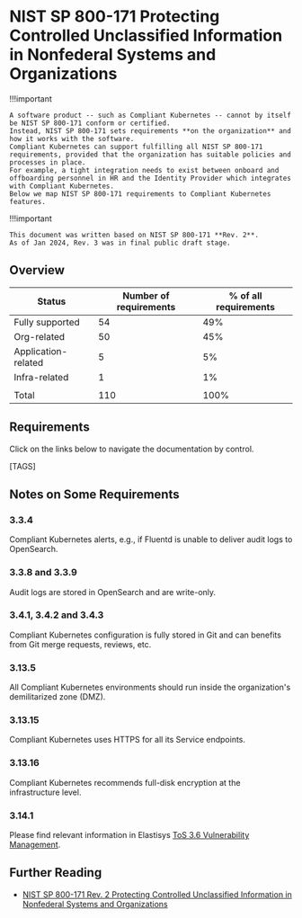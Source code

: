 # NIST SP 800-171 Protecting Controlled Unclassified Information in Nonfederal Systems and Organizations

!!!important

    A software product -- such as Compliant Kubernetes -- cannot by itself be NIST SP 800-171 conform or certified.
    Instead, NIST SP 800-171 sets requirements **on the organization** and how it works with the software.
    Compliant Kubernetes can support fulfilling all NIST SP 800-171 requirements, provided that the organization has suitable policies and processes in place.
    For example, a tight integration needs to exist between onboard and offboarding personnel in HR and the Identity Provider which integrates with Compliant Kubernetes.
    Below we map NIST SP 800-171 requirements to Compliant Kubernetes features.

!!!important

    This document was written based on NIST SP 800-171 **Rev. 2**.
    As of Jan 2024, Rev. 3 was in final public draft stage.

## Overview

| Status              | Number of requirements | % of all requirements |
| ------------------- | ---------------------- | --------------------- |
| Fully supported     | 54                     | 49%                   |
| Org-related         | 50                     | 45%                   |
| Application-related | 5                      | 5%                    |
| Infra-related       | 1                      | 1%                    |
|                     |                        |                       |
| Total               | 110                    | 100%                  |

## Requirements

Click on the links below to navigate the documentation by control.

[TAGS]

## Notes on Some Requirements

### 3.3.4

Compliant Kubernetes alerts, e.g., if Fluentd is unable to deliver audit logs to OpenSearch.

### 3.3.8 and 3.3.9

Audit logs are stored in OpenSearch and are write-only.

### 3.4.1, 3.4.2 and 3.4.3

Compliant Kubernetes configuration is fully stored in Git and can benefits from Git merge requests, reviews, etc.

### 3.13.5

All Compliant Kubernetes environments should run inside the organization's demilitarized zone (DMZ).

### 3.13.15

Compliant Kubernetes uses HTTPS for all its Service endpoints.

### 3.13.16

Compliant Kubernetes recommends full-disk encryption at the infrastructure level.

### 3.14.1

Please find relevant information in Elastisys [ToS 3.6 Vulnerability Management](https://elastisys.com/legal/terms-of-service/#36-vulnerability-management).

## Further Reading

- [NIST SP 800-171 Rev. 2 Protecting Controlled Unclassified Information in Nonfederal Systems and Organizations](https://doi.org/10.6028/NIST.SP.800-171r2)
